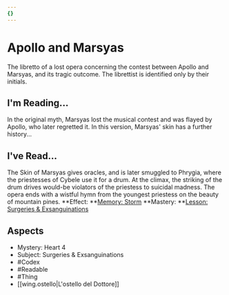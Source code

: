 ```yaml
---
{}
---
```

# Apollo and Marsyas
The libretto of a lost opera concerning the contest between Apollo and Marsyas, and its tragic outcome. The librettist is identified only by their initials.
## I'm Reading...
In the original myth, Marsyas lost the musical contest and was flayed by Apollo, who later regretted it. In this version, Marsyas' skin has a further history...
## I've Read...
The Skin of Marsyas gives oracles, and is later smuggled to Phrygia, where the priestesses of Cybele use it for a drum. At the climax, the striking of the drum drives would-be violators of the priestess to suicidal madness. The opera ends with a wistful hymn from the youngest priestess on the beauty of mountain pines.
**Effect: **[Memory: Storm](https://uadaf.theevilroot.xyz/rowenarium/element/mem.storm)
**Mastery: **[Lesson: Surgeries & Exsanguinations](https://uadaf.theevilroot.xyz/rowenarium/element/x.surgeries.exsanguinations)
## Aspects
- Mystery: Heart 4
- Subject: Surgeries & Exsanguinations
- #Codex
- #Readable
- #Thing
- [[wing.ostello|L'ostello del Dottore]]